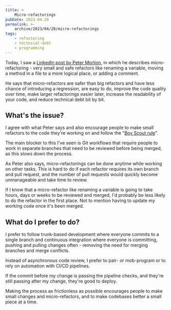 ```yaml
---
title: >
    Micro-refactorings
pubDate: 2023-04-20
permalink: >-
    archive/2023/04/20/micro-refactorings
tags:
    - refactoring
    - technical-debt
    - programming
---
```


Today, I saw a [LinkedIn post by Peter Morlion](https://www.linkedin.com/posts/petermorlion_refactoring-technicaldebt-softwaredevelopment-activity-7054378097051095040-I545), in which he describes micro-refactoring - very small and safe refactors like renaming a variable, moving a method in a file to a more logical place, or adding a comment.

He says that micro-refactors are safer than big refactors and have less chance of introducing a regression, are easy to do, improve the code quality over time, make larger refactorings easier later, increase the readability of your code, and reduce technical debt bit by bit.

## What's the issue?

I agree with what Peter says and also encourage people to make small refactors to the code they're working on and follow the "[Boy Scout rule](https://www.oliverdavies.uk/archive/2022/12/22/the-boy-scout-rule)".

The main blocker to this I've seen is Git workflows that require people to work in separate branches that need to be reviewed before being merged, as this slows down the process.

As Peter also says, micro-refactorings can be done anytime while working on other tasks. This is hard to do if each refactor requires its own branch and pull request, and the number of pull requests would quickly become unmanageable and take time to review.

If I know that a micro-refactor like renaming a variable is going to take hours, days or weeks to be reviewed and merged, I'd probably be less likely to do the refactor in the first place. Not to mention having to update my working code once it's been merged.

## What do I prefer to do?

I prefer to follow trunk-based development where everyone commits to a single branch and continuous integration where everyone is committing, pushing and pulling changes often - removing the need for merging branches and merge conflicts.

Instead of asynchronous code review, I prefer to pair- or mob-program or to rely on automation with CI/CD pipelines.

If the commit before my change is passing the pipeline checks, and they're still passing after my change, they're good to deploy.

Making the process as frictionless as possible encourages people to make small changes and micro-refactors, and to make codebases better a small piece at a time.
